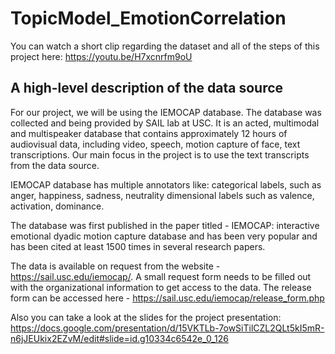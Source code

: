 # TopicModel_EmotionCorrelation
You can watch a short clip regarding the dataset and all of the steps of this project here: https://youtu.be/H7xcnrfm9oU

## A high-level description of the data source

For our project, we will be using the IEMOCAP database. The database was collected and being provided by SAIL lab at USC. It is an acted, multimodal and multispeaker database that contains approximately 12 hours of audiovisual data, including video, speech, motion capture of face, text transcriptions. Our main focus in the project is to use the text transcripts from the data source. 

IEMOCAP database has multiple annotators like:
categorical labels, such as anger, happiness, sadness, neutrality
dimensional labels such as valence, activation, dominance. 
        
The database was first published in the paper titled - IEMOCAP: interactive emotional dyadic motion capture database and has been very popular and has been cited at least 1500 times in several research papers. 

The data is available on request from the website - https://sail.usc.edu/iemocap/. A small request form needs to be filled out with the organizational information to get access to the data. The release form can be accessed here - https://sail.usc.edu/iemocap/release_form.php

Also you can take a look at the slides for the project presentation:
https://docs.google.com/presentation/d/15VKTLb-7owSiTilCZL2QLt5kI5mR-n6jJEUkix2EZvM/edit#slide=id.g10334c6542e_0_126
